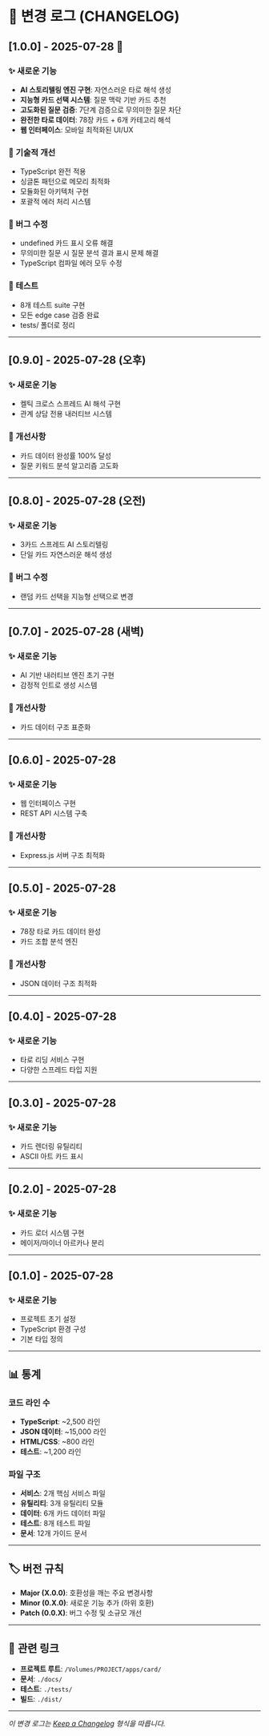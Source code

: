 # 📝 변경 로그 (CHANGELOG)

## [1.0.0] - 2025-07-28 🎉

### ✨ 새로운 기능
- **AI 스토리텔링 엔진 구현**: 자연스러운 타로 해석 생성
- **지능형 카드 선택 시스템**: 질문 맥락 기반 카드 추천
- **고도화된 질문 검증**: 7단계 검증으로 무의미한 질문 차단
- **완전한 타로 데이터**: 78장 카드 + 6개 카테고리 해석
- **웹 인터페이스**: 모바일 최적화된 UI/UX

### 🔧 기술적 개선
- TypeScript 완전 적용
- 싱글톤 패턴으로 메모리 최적화
- 모듈화된 아키텍처 구현
- 포괄적 에러 처리 시스템

### 🐛 버그 수정
- undefined 카드 표시 오류 해결
- 무의미한 질문 시 질문 분석 결과 표시 문제 해결
- TypeScript 컴파일 에러 모두 수정

### 🧪 테스트
- 8개 테스트 suite 구현
- 모든 edge case 검증 완료
- tests/ 폴더로 정리

---

## [0.9.0] - 2025-07-28 (오후)

### ✨ 새로운 기능
- 켈틱 크로스 스프레드 AI 해석 구현
- 관계 상담 전용 내러티브 시스템

### 🔧 개선사항
- 카드 데이터 완성률 100% 달성
- 질문 키워드 분석 알고리즘 고도화

---

## [0.8.0] - 2025-07-28 (오전)

### ✨ 새로운 기능
- 3카드 스프레드 AI 스토리텔링
- 단일 카드 자연스러운 해석 생성

### 🐛 버그 수정
- 랜덤 카드 선택을 지능형 선택으로 변경

---

## [0.7.0] - 2025-07-28 (새벽)

### ✨ 새로운 기능
- AI 기반 내러티브 엔진 초기 구현
- 감정적 인트로 생성 시스템

### 🔧 개선사항
- 카드 데이터 구조 표준화

---

## [0.6.0] - 2025-07-28

### ✨ 새로운 기능
- 웹 인터페이스 구현
- REST API 시스템 구축

### 🔧 개선사항
- Express.js 서버 구조 최적화

---

## [0.5.0] - 2025-07-28

### ✨ 새로운 기능
- 78장 타로 카드 데이터 완성
- 카드 조합 분석 엔진

### 🔧 개선사항
- JSON 데이터 구조 최적화

---

## [0.4.0] - 2025-07-28

### ✨ 새로운 기능
- 타로 리딩 서비스 구현
- 다양한 스프레드 타입 지원

---

## [0.3.0] - 2025-07-28

### ✨ 새로운 기능
- 카드 렌더링 유틸리티
- ASCII 아트 카드 표시

---

## [0.2.0] - 2025-07-28

### ✨ 새로운 기능
- 카드 로더 시스템 구현
- 메이저/마이너 아르카나 분리

---

## [0.1.0] - 2025-07-28

### ✨ 새로운 기능
- 프로젝트 초기 설정
- TypeScript 환경 구성
- 기본 타입 정의

---

## 📊 통계

### 코드 라인 수
- **TypeScript**: ~2,500 라인
- **JSON 데이터**: ~15,000 라인
- **HTML/CSS**: ~800 라인
- **테스트**: ~1,200 라인

### 파일 구조
- **서비스**: 2개 핵심 서비스 파일
- **유틸리티**: 3개 유틸리티 모듈
- **데이터**: 6개 카드 데이터 파일
- **테스트**: 8개 테스트 파일
- **문서**: 12개 가이드 문서

---

## 🏷️ 버전 규칙

- **Major (X.0.0)**: 호환성을 깨는 주요 변경사항
- **Minor (0.X.0)**: 새로운 기능 추가 (하위 호환)
- **Patch (0.0.X)**: 버그 수정 및 소규모 개선

---

## 🔗 관련 링크

- **프로젝트 루트**: `/Volumes/PROJECT/apps/card/`
- **문서**: `./docs/`
- **테스트**: `./tests/`
- **빌드**: `./dist/`

---

*이 변경 로그는 [Keep a Changelog](https://keepachangelog.com/) 형식을 따릅니다.*